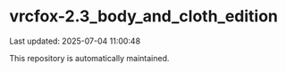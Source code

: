 # vrcfox-2.3_body_and_cloth_edition

Last updated: 2025-07-04 11:00:48

This repository is automatically maintained.
